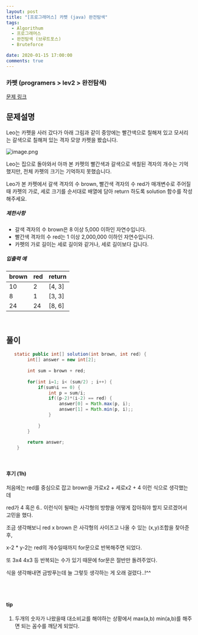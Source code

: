 ```yaml
---
layout: post
title: "[프로그래머스] 카펫 (java) 완전탐색"
tags:
  - Algorithum
  - 프로그래머스
  - 완전탐색 (브루트포스)
  - Bruteforce

date: 2020-01-15 17:00:00
comments: true
---
```




###  카펫 (programers > lev2 > 완전탐색)

[문제 링크](https://programmers.co.kr/learn/courses/30/lessons/42842)

## 문제설명

Leo는 카펫을 사러 갔다가 아래 그림과 같이 중앙에는 빨간색으로 칠해져 있고 모서리는 갈색으로 칠해져 있는 격자 모양 카펫을 봤습니다.

![image.png](https://grepp-programmers.s3.amazonaws.com/files/ybm/7c94563a35/2ff27ac9-97d0-43a9-9cf8-a344b8e7912e.png)

Leo는 집으로 돌아와서 아까 본 카펫의 빨간색과 갈색으로 색칠된 격자의 개수는 기억했지만, 전체 카펫의 크기는 기억하지 못했습니다.

Leo가 본 카펫에서 갈색 격자의 수 brown, 빨간색 격자의 수 red가 매개변수로 주어질 때 카펫의 가로, 세로 크기를 순서대로 배열에 담아 return 하도록 solution 함수를 작성해주세요.

##### 제한사항

- 갈색 격자의 수 brown은 8 이상 5,000 이하인 자연수입니다.
- 빨간색 격자의 수 red는 1 이상 2,000,000 이하인 자연수입니다.
- 카펫의 가로 길이는 세로 길이와 같거나, 세로 길이보다 깁니다.

##### 입출력 예

| brown | red  | return |
| ----- | ---- | ------ |
| 10    | 2    | [4, 3] |
| 8     | 1    | [3, 3] |
| 24    | 24   | [8, 6] |

<br>

## 풀이

```java
   static public int[] solution(int brown, int red) {
        int[] answer = new int[2];
        
        int sum = brown + red;
        
        for(int i=1; i< (sum/2) ; i++) {
        	if(sum%i == 0) {
        		int p = sum/i;
        		if((p-2)*(i-2) == red) {
        			answer[0] = Math.max(p, i);
        			answer[1] = Math.min(p, i);;
        		}
        		
        	}
        }
   
        return answer;
    }
```

<br>

#### 후기 (1h)

처음에는 red를 중심으로 잡고 brown을 가로x2 + 세로x2 + 4 이런 식으로 생각했는데

red가 4 혹은 6.. 이런식이 될때는 사각형의 방향을 어떻게 잡아줘야 할지 모르겠어서 고민을 했다. <br>

조금 생각해보니 red x brown 은 사각형의 사이즈고 나올 수 있는 (x,y)조합을 찾아준 후,

x-2 * y-2는 red의 개수일때까지 for문으로 반복해주면 되었다. <br>

또 3x4 4x3 등 반복되는 수가 있기 때문에 for문은 절반만 돌려주었다. <br>

식을 생각해내면 금방푸는데 늘 그렇듯 생각하는 게 오래 걸렸다..!^^

<br>

<br>

#### tip

1. 두개의 숫자가 나왔을때 대소비교를 해야하는 상황에서 max(a,b) min(a,b)를 해주면 되는 꼼수를 깨닫게 되었다.

<br>